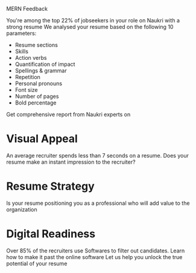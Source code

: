 MERN Feedback

You're among the top 22% of jobseekers in your role on Naukri with a strong resume
We analysed your resume based on the following 10 parameters:

- Resume sections
- Skills
- Action verbs
- Quantification of impact
- Spellings & grammar
- Repetition
- Personal pronouns
- Font size
- Number of pages
- Bold percentage

Get comprehensive report from Naukri experts on

# Visual Appeal

An average recruiter spends less than 7 seconds on a resume. Does your resume make an instant impression to the recruiter?

# Resume Strategy

Is your resume positioning you as a professional who will add value to the organization

# Digital Readiness

Over 85% of the recruiters use Softwares to filter out candidates. Learn how to make it past the online software Let us help you unlock the true potential of your resume
